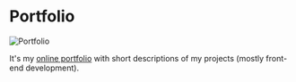 # Portfolio

![Portfolio](https://github.com/anna-wro/portfolio/blob/master/screenshots/screenshot_sept.png)

It's my&nbsp;[online portfolio](http://anna.pm/portfolio) with short descriptions of&nbsp;my&nbsp;projects (mostly front-end development).
